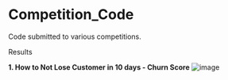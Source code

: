 # Competition_Code
Code submitted to various competitions.

Results

**1. How to Not Lose Customer in 10 days - Churn Score**
![image](https://user-images.githubusercontent.com/54430157/123632383-7d2e8880-d835-11eb-8583-222b2e9b72ca.png)

